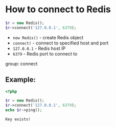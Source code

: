 # How to connect to Redis

```php
$r = new Redis(); 
$r->connect('127.0.0.1', 6379); 
```

- `new Redis()` - create Redis object
- `connect(` - connect to specified host and port
- `127.0.0.1` - Redis host IP
- `6379` - Redis port to connect to

group: connect

## Example: 
```php
<?php

$r = new Redis(); 
$r->connect('127.0.0.1', 6379); 
echo $r->ping();
```
```
Key exists!
```

